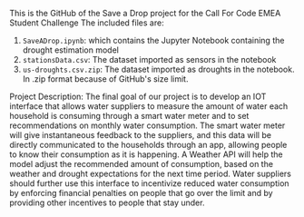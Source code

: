 This is the GitHub of the Save a Drop project for the Call For Code EMEA Student Challenge
The included files are:
1. `SaveADrop.ipynb`: which contains the Jupyter Notebook containing the drought estimation model
2. `stationsData.csv`: The dataset imported as sensors in the notebook
3. `us-droughts.csv.zip`: The dataset imported as droughts in the notebook. In .zip format because of GitHub's size limit. 

Project Description: The final goal of our project is to develop an IOT interface that allows water suppliers to measure the amount of water each household is consuming through a smart water meter and to set recommendations on monthly water consumption. The smart water meter will give instantaneous feedback to the suppliers, and this data will be directly communicated to the households through an app, allowing people to know their consumption as it is happening. A Weather API will help the model adjust the recommended amount of consumption, based on the weather and drought expectations for the next time period. Water suppliers should further use this interface to incentivize reduced water consumption by enforcing financial penalties on people that go over the limit and by providing other incentives to people that stay under.
